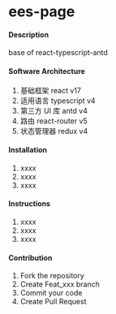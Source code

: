 # ees-page

#### Description

base of react-typescript-antd

#### Software Architecture

1.  基础框架 react v17
2.  适用语言 typescript v4
3.  第三方 UI 库 antd v4
4.  路由 react-router v5
5.  状态管理器 redux v4

#### Installation

1.  xxxx
2.  xxxx
3.  xxxx

#### Instructions

1.  xxxx
2.  xxxx
3.  xxxx

#### Contribution

1.  Fork the repository
2.  Create Feat_xxx branch
3.  Commit your code
4.  Create Pull Request
